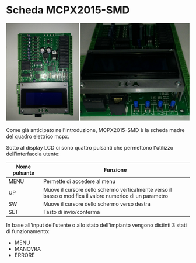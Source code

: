 # Scheda MCPX2015-SMD

<img src="../../res/mcpx-board-1.jpg" style="width: 200px;">
<img src="../../res/mcpx-buttons.jpg" style="height: 266.5px;">


Come già anticipato nell'introduzione, MCPX2015-SMD è la scheda madre del quadro elettrico mcpx.

Sotto al display LCD ci sono quattro pulsanti che permettono l'utilizzo dell'interfaccia utente:

Nome pulsante|Funzione
---|---
MENU|Permette di accedere al menu
UP|Muove il cursore dello schermo verticalmente verso il basso o modifica il valore numerico di un parametro
SW|Muove il cursore dello schermo verso destra
SET|Tasto di invio/conferma

In base all'input dell'utente o allo stato dell'impianto vengono distinti 3 stati di funzionamento:
*    MENU
*    MANOVRA
*    ERRORE
